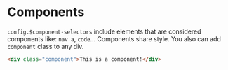 # Components

`config.$component-selectors` include elements that are considered components like: `nav a`, `code`... Components share style.
You also can add `component` class to any div.

```HTML
<div class="component">This is a component!</div>
```
